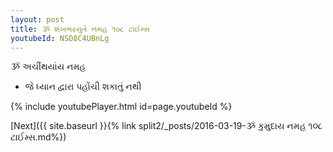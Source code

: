 ```yaml
---
layout: post
title: ૐ શંખભરયુતે નમહ ૧૦૮ ટાઈમ્સ
youtubeId: NSO8C4UBnLg
---
```

 
 
 ૐ અચીંથયાંય નમહ  
 
 -  જે ધ્યાન દ્વારા પહોંચી શકાતું નથી 
 
  
 
  
 
 
 
 
 
 


{% include youtubePlayer.html id=page.youtubeId %}
 
[Next]({{ site.baseurl }}{% link  split2/_posts/2016-03-19-ૐ કુમુદાય નમહ ૧૦૮ ટાઈમ્સ.md%})
 
